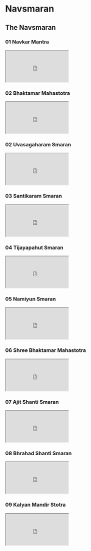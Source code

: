 # Navsmaran

## The Navsmaran

### 01 Navkar Mantra

<iframe 
frameboarder="0"
width="200"
height = "100"
src="https://drive.google.com/file/d/0Bw48NKo8rBYpMG13N2lINVJ1bEk/preview">
</iframe>

### 02 Bhaktamar Mahastotra

<iframe 
frameboarder="0"
width="200"
height = "100"
src="https://drive.google.com/file/d/0Bw48NKo8rBYpVmc2WGRxaUwtbWs/preview">
</iframe>

### 02 Uvasagaharam Smaran

<iframe 
frameboarder="0"
width="200"
height = "100"
src="https://drive.google.com/file/d/0Bw48NKo8rBYpVzB0WXVZaDhaUGM/preview">
</iframe>

### 03 Santikaram Smaran

<iframe 
frameboarder="0"
width="200"
height = "100"
src="https://drive.google.com/file/d/0Bw48NKo8rBYpUmJ3bkVfV2FEN0U/preview">
</iframe>

### 04 Tijayapahut Smaran

<iframe 
frameboarder="0"
width="200"
height = "100"
src="https://drive.google.com/file/d/0Bw48NKo8rBYpLUE2dmp2WHVfNmM/preview">
</iframe>

### 05 Namiyun Smaran

<iframe 
frameboarder="0"
width="200"
height = "100"
src="https://drive.google.com/file/d/0Bw48NKo8rBYpM1dlYnRBWTlnejA/preview">
</iframe>

### 06 Shree Bhaktamar Mahastotra

<iframe 
frameboarder="0"
width="200"
height = "100"
src="https://drive.google.com/file/d/0Bw48NKo8rBYpWkh4RjBLcVBJMWc/preview">
</iframe>

### 07 Ajit Shanti Smaran

<iframe 
frameboarder="0"
width="200"
height = "100"
src="https://drive.google.com/file/d/0Bw48NKo8rBYpa3ktQWU4eS1EZzg/preview">
</iframe>

### 08 Bhrahad Shanti Smaran

<iframe 
frameboarder="0"
width="200"
height = "100"
src="https://drive.google.com/file/d/0Bw48NKo8rBYpdXpxX2I0cy1odDA/preview">
</iframe>

### 09 Kalyan Mandir Stotra

<iframe 
frameboarder="0"
width="200"
height = "100"
src="https://drive.google.com/file/d/0Bw48NKo8rBYpWXczeDJHVG1zVDQ/preview">
</iframe>

